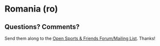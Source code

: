 # Romania (ro)


## Questions? Comments?

Send them along to the
[Open Sports & Friends Forum/Mailing List](http://groups.google.com/group/opensport).
Thanks!
